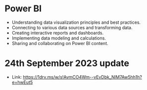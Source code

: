 # Power BI

   - Understanding data visualization principles and best practices.
   - Connecting to various data sources and transforming data.
   - Creating interactive reports and dashboards.
   - Implementing data modeling and calculations.
   - Sharing and collaborating on Power BI content.

# 24th September 2023 update
- Link: https://1drv.ms/w/s!AvmCO4Wm--vEvDbk_NlM7Aw5hh1h?e=hwEut5
